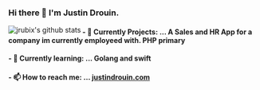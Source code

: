 ### Hi there 👋 I'm Justin Drouin.

<img
align="left"
alt="jrubix's github stats"
src="https://github-readme-stats.vercel.app/api?username=jrubix&show_icons=true&hide_border=true"
/>

#### - 🔭 Currently Projects: ...  A Sales and HR App for a company im currently employeed with. PHP primary
#### - 🌱 Currently learning: ...  Golang and swift
#### - 📫 How to reach me: ...  <a href="https://justindrouin.com">justindrouin.com</a>
